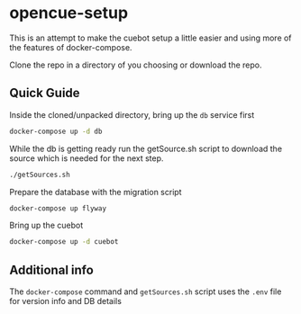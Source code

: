 # opencue-setup

This is an attempt to make the cuebot setup a little easier and using more of the features of docker-compose.

Clone the repo in a directory of you choosing or download the repo.

## Quick Guide ##

Inside the cloned/unpacked directory, bring up the `db` service first
```bash
docker-compose up -d db
```

While the db is getting ready run the getSource.sh script to download the source which is needed for the next step.
```bash
./getSources.sh
```

Prepare the database with the migration script
```bash
docker-compose up flyway
```

Bring up the cuebot
```bash
docker-compose up -d cuebot
```

## Additional info ##

The `docker-compose` command and `getSources.sh` script uses the `.env` file for version info and DB details
